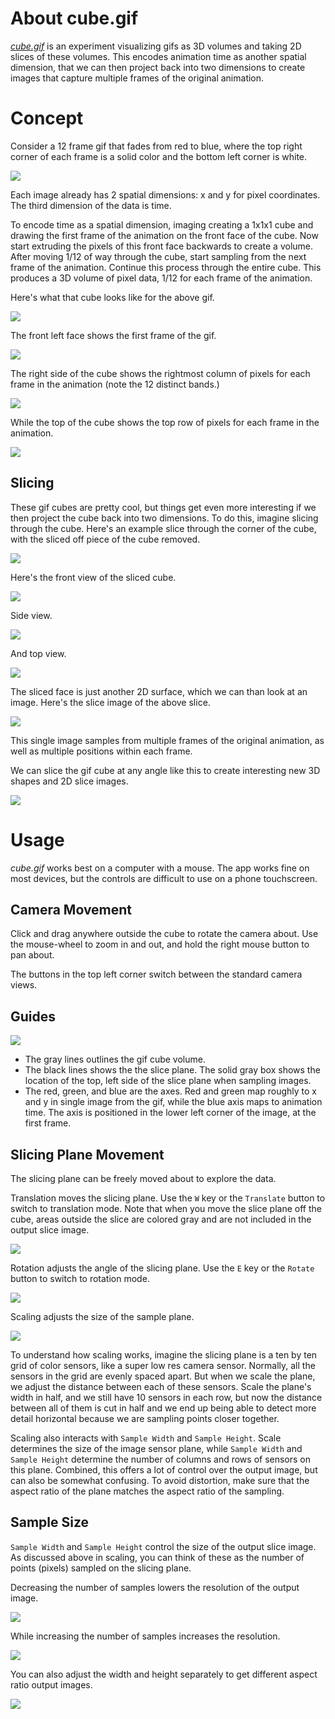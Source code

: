 # About cube.gif

*[cube.gif](site)* is an experiment visualizing gifs as 3D volumes and taking 2D slices of these volumes. This encodes animation time as another spatial dimension, that we can then project back into two dimensions to create images that capture multiple frames of the original animation.


# Concept
Consider a 12 frame gif that fades from red to blue, where the top right corner of each frame is a solid color and the bottom left corner is white.

![](https://raw.githubusercontent.com/mattbierner/cube-gif/gh-pages/documentation/images/example-start.gif)

Each image already has 2 spatial dimensions: x and y for pixel coordinates. The third dimension of the data is time.

To encode time as a spatial dimension, imaging creating a 1x1x1 cube and drawing the first frame of the animation on the front face of the cube. Now start extruding the pixels of this front face backwards to create a volume. After moving 1/12 of way through the cube, start sampling from the next frame of the animation. Continue this process through the entire cube. This produces a 3D volume of pixel data, 1/12 for each frame of the animation.

Here's what that cube looks like for the above gif.

![](https://raw.githubusercontent.com/mattbierner/cube-gif/gh-pages/documentation/images/cube.png)

The front left face shows the first frame of the gif.

![](https://raw.githubusercontent.com/mattbierner/cube-gif/gh-pages/documentation/images/cube-front.png)

The right side of the cube shows the rightmost column of pixels for each frame in the animation (note the 12 distinct bands.)

![](https://raw.githubusercontent.com/mattbierner/cube-gif/gh-pages/documentation/images/cube-side.png)

While the top of the cube shows the top row of pixels for each frame in the animation.

![](https://raw.githubusercontent.com/mattbierner/cube-gif/gh-pages/documentation/images/cube-top.png)

## Slicing
These gif cubes are pretty cool, but things get even more interesting if we then project the cube back into two dimensions. To do this, imagine slicing through the cube. Here's an example slice through the corner of the cube, with the sliced off piece of the cube removed.

![](https://raw.githubusercontent.com/mattbierner/cube-gif/gh-pages/documentation/images/cube-slice.png)

Here's the front view of the sliced cube.

![](https://raw.githubusercontent.com/mattbierner/cube-gif/gh-pages/documentation/images/cube-slice-front.png)

Side view.

![](https://raw.githubusercontent.com/mattbierner/cube-gif/gh-pages/documentation/images/cube-slice-side.png)

And top view.

![](https://raw.githubusercontent.com/mattbierner/cube-gif/gh-pages/documentation/images/cube-slice-top.png)

The sliced face is just another 2D surface, which we can than look at an image. Here's the slice image of the above slice.

![](https://raw.githubusercontent.com/mattbierner/cube-gif/gh-pages/documentation/images/cube-slice-image.png)

This single image samples from multiple frames of the original animation, as well as multiple positions within each frame. 

We can slice the gif cube at any angle like this to create interesting new 3D shapes and 2D slice images.

![](https://raw.githubusercontent.com/mattbierner/cube-gif/gh-pages/documentation/images/slice-angled.gif)


# Usage
*cube.gif* works best on a computer with a mouse. The app works fine on most devices, but the controls are difficult to use on a phone touchscreen.

## Camera Movement
Click and drag anywhere outside the cube to rotate the camera about. Use the mouse-wheel to zoom in and out, and hold the right mouse button to pan about.

The buttons in the top left corner switch between the standard camera views.

## Guides
![](https://raw.githubusercontent.com/mattbierner/cube-gif/gh-pages/documentation/images/guides.png)

* The gray lines outlines the gif cube volume.
* The black lines shows the the slice plane. The solid gray box shows the location of the top, left side of the slice plane when sampling images.
* The red, green, and blue are the axes. Red and green map roughly to x and y in single image from the gif, while the blue axis maps to animation time. The axis is positioned in the lower left corner of the image, at the first frame.


## Slicing Plane Movement
The slicing plane can be freely moved about to explore the data. 

Translation moves the slicing plane. Use the `W` key or the `Translate` button to switch to translation mode. Note that when you move the slice plane off the cube, areas outside the slice are colored gray and are not included in the output slice image.

![](https://raw.githubusercontent.com/mattbierner/cube-gif/gh-pages/documentation/images/slice-translation.gif)

Rotation adjusts the angle of the slicing plane. Use the `E` key or the `Rotate` button to switch to rotation mode.

![](https://raw.githubusercontent.com/mattbierner/cube-gif/gh-pages/documentation/images/slice-rotation.gif)

Scaling adjusts the size of the sample plane. 

![](https://raw.githubusercontent.com/mattbierner/cube-gif/gh-pages/documentation/images/slice-scale.gif)

To understand how scaling works, imagine the slicing plane is a ten by ten grid of color sensors, like a super low res camera sensor. Normally, all the sensors in the grid are evenly spaced apart. But when we scale the plane, we adjust the distance between each of these sensors. Scale the plane's width in half, and we still have 10 sensors in each row, but now the distance between all of them is cut in half and we end up being able to detect more detail horizontal because we are sampling points closer together.

Scaling also interacts with `Sample Width` and `Sample Height`. Scale determines the size of the image sensor plane, while `Sample Width` and `Sample Height` determine the number of columns and rows of sensors on this plane. Combined, this offers a lot of control over the output image, but can also be somewhat confusing. To avoid distortion, make sure that the aspect ratio of the plane matches the aspect ratio of the sampling.


## Sample Size
`Sample Width` and `Sample Height` control the size of the output slice image. As discussed above in scaling, you can think of these as the number of points (pixels) sampled on the slicing plane.

Decreasing the number of samples lowers the resolution of the output image.

![](https://raw.githubusercontent.com/mattbierner/cube-gif/gh-pages/documentation/images/low-res-slice.png)

While increasing the number of samples increases the resolution.

![](https://raw.githubusercontent.com/mattbierner/cube-gif/gh-pages/documentation/images/high-res-slice.png)

You can also adjust the width and height separately to get different aspect ratio output images.


![](https://raw.githubusercontent.com/mattbierner/cube-gif/gh-pages/documentation/images/wide-res-slice.png)




